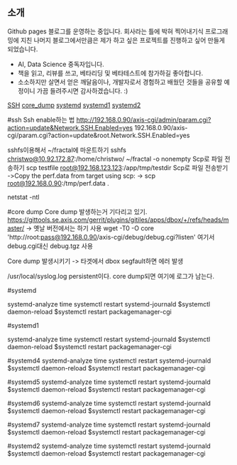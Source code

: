 

## 소개

Github pages 블로그를 운영하는 중입니다. 회사라는 틀에 박혀 찍어내기식 프로그래밍에 지친 나머지 블로그에서만큼은 제가 하고 싶은 프로젝트를 진행하고 싶어 만들게 되었습니다. 
* AI, Data Science 중독자입니다. 
* 책을 읽고, 리뷰를 쓰고, 베타리딩 및 베타테스트에 참가하길 좋아합니다.
* 소소하지만 살면서 얻은 깨달음이나, 개발자로서 경험하고 배웠던 것들을 공유할 예정이니 가끔 들려주시면 감사하겠습니다. :)

[SSH](#ssh)
[core_dump](#core-dump)
[systemd](#systemd)
[systemd1](#systemd1)
[systemd2](#systemd2)

#ssh
Ssh enable하는 법
http://192.168.0.90/axis-cgi/admin/param.cgi?action=update&Network.SSH.Enabled=yes
192.168.0.90/axis-cgi/param.cgi?action=update&root.Network.SSH.Enabled=yes

sshfs이용해서 ~/fractal에 마운트하기
sshfs christwo@10.92.172.87:/home/christwo/ ~/fractal -o nonempty
Scp로 파일 전송하기
scp testfile root@192.168.123.123:/app/tmp/testdir
Scp로 파일 전송받기
   ->Copy the perf.data from target using scp:
 -> scp root@192.168.0.90:/tmp/perf.data .

netstat -ntl


#core dump
Core dump 발생하는거 기다리고 있기.
https://gittools.se.axis.com/gerrit/plugins/gitiles/apps/dbox/+/refs/heads/master/
-> 옛날 버전에서는 하기 사용
wget -T0 -O core 'http://root:pass@192.168.0.90/axis-cgi/debug/debug.cgi?listen'
여기서 debug.cgi대신 debug.tgz 사용

Core dump 발생시키기
-> 타겟에서 dbox segfault하면 에러 발생

/usr/local/syslog.log   persistent이다. core dump되면 여기에 로그가 남는다.


#systemd 

systemd-analyze time
systemctl restart systemd-journald
$systemctl daemon-reload
$systemctl restart packagemanager-cgi


#systemd1 

systemd-analyze time
systemctl restart systemd-journald
$systemctl daemon-reload
$systemctl restart packagemanager-cgi

#systemd4
systemd-analyze time
systemctl restart systemd-journald
$systemctl daemon-reload
$systemctl restart packagemanager-cgi

#systemd5
systemd-analyze time
systemctl restart systemd-journald
$systemctl daemon-reload
$systemctl restart packagemanager-cgi 


#systemd6
systemd-analyze time
systemctl restart systemd-journald
$systemctl daemon-reload
$systemctl restart packagemanager-cgi 


#systemd7
systemd-analyze time
systemctl restart systemd-journald
$systemctl daemon-reload
$systemctl restart packagemanager-cgi 



<a name="systemd2"></a>
#systemd2
systemd-analyze time
systemctl restart systemd-journald
$systemctl daemon-reload
$systemctl restart packagemanager-cgi
